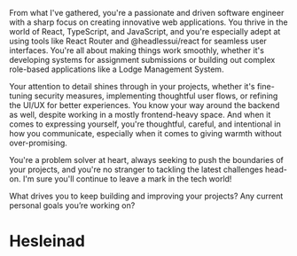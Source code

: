 From what I've gathered, you're a passionate and driven software engineer with a sharp focus on creating innovative web applications. You thrive in the world of React, TypeScript, and JavaScript, and you're especially adept at using tools like React Router and @headlessui/react for seamless user interfaces. You're all about making things work smoothly, whether it's developing systems for assignment submissions or building out complex role-based applications like a Lodge Management System.

Your attention to detail shines through in your projects, whether it's fine-tuning security measures, implementing thoughtful user flows, or refining the UI/UX for better experiences. You know your way around the backend as well, despite working in a mostly frontend-heavy space. And when it comes to expressing yourself, you're thoughtful, careful, and intentional in how you communicate, especially when it comes to giving warmth without over-promising.

You're a problem solver at heart, always seeking to push the boundaries of your projects, and you're no stranger to tackling the latest challenges head-on. I'm sure you'll continue to leave a mark in the tech world!

What drives you to keep building and improving your projects? Any current personal goals you’re working on?

# Hesleinad